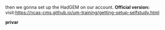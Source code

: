 then we gonna set up the HadGEM on our account.
**Official version:**
visit:https://ncas-cms.github.io/um-training/getting-setup-selfstudy.html

**privar**
